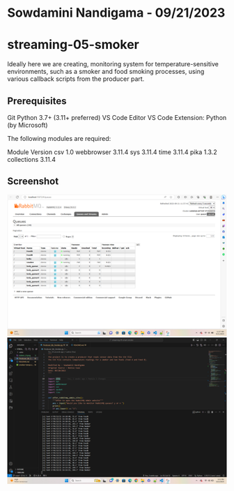 # Sowdamini Nandigama - 09/21/2023
# streaming-05-smoker
Ideally here we are creating, monitoring system for temperature-sensitive environments, such as a smoker and food smoking processes, using various callback scripts from the producer part. 

## Prerequisites 
Git 
Python 3.7+ (3.11+ preferred) 
VS Code Editor 
VS Code Extension: Python (by Microsoft)

The following modules are required:

Module Version 
csv 1.0 
webbrowser 3.11.4 
sys 3.11.4 
time 3.11.4 
pika 1.3.2 
collections 3.11.4

## Screenshot

![RabbitMQ - Admin Queues](https://github.com/SowdaminiN/streaming-05-smart-smoker/blob/main/Admin_UI.png)
![RabbitMQ - Powershell Queues](https://github.com/SowdaminiN/streaming-05-smart-smoker/blob/main/Consol_Output.png)


